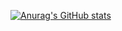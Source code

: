 [![Anurag's GitHub stats](https://github-readme-stats.vercel.app/api?username=HoodRyan)](https://github.com/HoodRyan/github-readme-stats)
